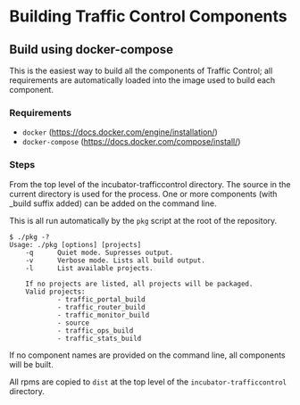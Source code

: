 # Building Traffic Control Components

## Build using docker-compose

This is the easiest way to build all the components of Traffic Control; all requirements
are automatically loaded into the image used to build each component.

### Requirements
- `docker` (https://docs.docker.com/engine/installation/)
- `docker-compose` (https://docs.docker.com/compose/install/)

### Steps

From the top level of the incubator-trafficcontrol directory.  The source in
the current directory is used for the process.   One or more components (with
\_build suffix added) can be added on the command line.

This is all run automatically by the `pkg` script at the root of the repository.

    $ ./pkg -?
    Usage: ./pkg [options] [projects]
        -q      Quiet mode. Supresses output.
        -v      Verbose mode. Lists all build output.
        -l      List available projects.

        If no projects are listed, all projects will be packaged.
        Valid projects:
                - traffic_portal_build
                - traffic_router_build
                - traffic_monitor_build
                - source
                - traffic_ops_build
                - traffic_stats_build

If no component names are provided on the command line, all components will be built.

All rpms are copied to `dist` at the top level of the `incubator-trafficcontrol` directory.
